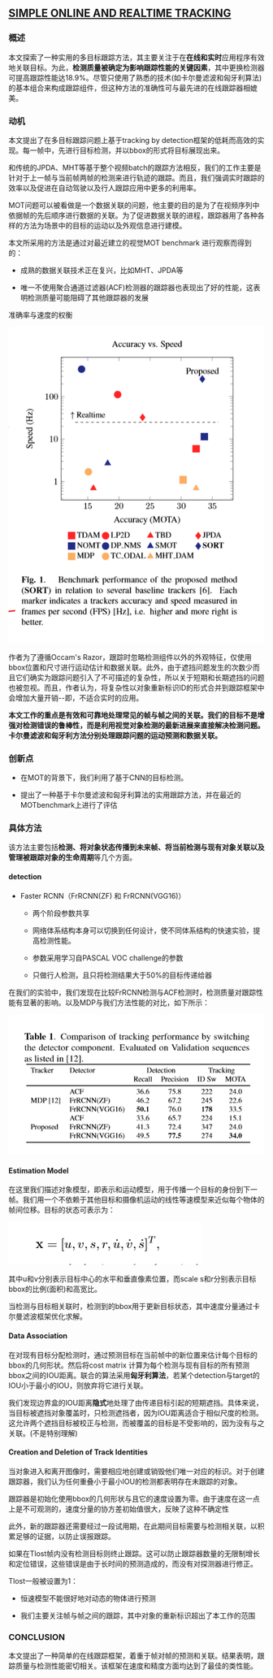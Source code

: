 ## [SIMPLE ONLINE AND REALTIME TRACKING](./attachments/soft.pdf)


### 概述


本文探索了一种实用的多目标跟踪方法，其主要关注于在**在线和实时**应用程序有效地关联目标。为此，**检测质量被确定为影响跟踪性能的关键因素**，其中更换检测器可提高跟踪性能达18.9%。尽管只使用了熟悉的技术(如卡尔曼滤波和匈牙利算法)的基本组合来构成跟踪组件，但这种方法的准确性可与最先进的在线跟踪器相媲美。


### 动机


本文提出了在多目标跟踪问题上基于tracking by detection框架的低耗而高效的实现。每一帧中，先进行目标检测，并以bbox的形式将目标展现出来。

和传统的JPDA、MHT等基于整个视频batch的跟踪方法相反，我们的工作主要是针对于上一帧与当前帧两帧的检测来进行轨迹的跟踪。而且，我们强调实时跟踪的效率以及促进在自动驾驶以及行人跟踪应用中更多的利用率。

MOT问题可以被看做是一个数据关联的问题，他主要的目的是为了在视频序列中依据帧的先后顺序进行数据的关联。为了促进数据关联的进程，跟踪器用了各种各样的方法为场景中的目标的运动以及外观信息进行建模。

本文所采用的方法是通过对最近建立的视觉MOT benchmark 进行观察而得到的：

* 成熟的数据关联技术正在复兴，比如MHT、JPDA等

* 唯一不使用聚合通道过滤器(ACF)检测器的跟踪器也表现出了好的性能，这表明检测质量可能阻碍了其他跟踪器的发展

准确率与速度的权衡

![enter description here](./images/1588949042450.png)

作者为了遵循Occam's Razor，跟踪时忽略检测组件以外的外观特征，仅使用bbox位置和尺寸进行运动估计和数据关联。此外，由于遮挡问题发生的次数少而且它们确实为跟踪问题引入了不可描述的复杂性，所以关于短期和长期遮挡的问题也被忽视。而且，作者认为，将复杂性以对象重新标识ID的形式合并到跟踪框架中会增加大量开销--即，不适合实时的应用。

**本文工作的重点是有效和可靠地处理常见的帧与帧之间的关联。我们的目标不是增强对检测错误的鲁棒性，而是利用视觉对象检测的最新进展来直接解决检测问题。卡尔曼滤波和匈牙利方法分别处理跟踪问题的运动预测和数据关联。**


### 创新点


* 在MOT的背景下，我们利用了基于CNN的目标检测。

* 提出了一种基于卡尔曼滤波和匈牙利算法的实用跟踪方法，并在最近的MOTbenchmark上进行了评估


### 具体方法


该方法主要包括**检测、将对象状态传播到未来帧、将当前检测与现有对象关联以及管理被跟踪对象的生命周期**等几个方面。


#### detection


* Faster RCNN（FrRCNN(ZF) 和 FrRCNN(VGG16)）

	* 两个阶段参数共享

	* 网络体系结构本身可以切换到任何设计，使不同体系结构的快速实验，提高检测性能。

	* 参数采用学习自PASCAL VOC challenge的参数

	* 只做行人检测，且只将检测结果大于50%的目标传递给器


在我们的实验中，我们发现在比较FrRCNN检测与ACF检测时，检测质量对跟踪性能有显著的影响。以及MDP与我们方法性能的对比，如下所示：

![enter description here](./images/1589009688700.png)


#### Estimation Model


在这里我们描述对象模型，即表示和运动模型，用于传播一个目标的身份到下一帧。我们用一个不依赖于其他目标和摄像机运动的线性等速模型来近似每个物体的帧间位移。目标的状态可表示为：

![enter description here](./images/1589021618874.png)

其中u和v分别表示目标中心的水平和垂直像素位置，而scale s和r分别表示目标bbox的比例(面积)和高宽比。

当检测与目标相关联时，检测到的bbox用于更新目标状态，其中速度分量通过卡尔曼滤波框架优化求解。


#### Data Association


在对现有目标分配检测时，通过预测目标在当前帧中的新位置来估计每个目标的bbox的几何形状。然后将cost matrix 计算为每个检测与现有目标的所有预测bbox之间的IOU距离。联合的算法采用**匈牙利算法**，若某个detection与target的IOU小于最小的IOU，则放弃将它进行关联。

我们发现边界盒的IOU距离**隐式**地处理了由传递目标引起的短期遮挡。具体来说，当目标被遮挡对象覆盖时，只检测遮挡者，因为IOU距离适合于相似尺度的检测。这允许两个遮挡目标被校正与检测，而被覆盖的目标是不受影响的，因为没有与之关联。(不是特别理解)


#### Creation and Deletion of Track Identities


当对象进入和离开图像时，需要相应地创建或销毁他们唯一对应的标识。对于创建跟踪器，我们认为任何重叠小于最小IOU的检测都表明存在未跟踪的对象。

跟踪器是初始化使用bbox的几何形状与且它的速度设置为零。由于速度在这一点上是不可观测的，速度分量的协方差初始值很大，反映了这种不确定性	

此外，新的跟踪器还需要经过一段试用期，在此期间目标需要与检测相关联，以积累足够的证据，以防止误报跟踪。

如果在Tlost帧内没有检测目标则终止跟踪。这可以防止跟踪器数量的无限制增长和定位错误，这些错误是由于长时间的预测造成的，而没有对探测器进行修正。

Tlost一般被设置为1：

* 恒速模型不能很好地对动态的物体进行预测

* 我们主要关注帧与帧之间的跟踪，其中对象的重新标识超出了本工作的范围


### CONCLUSION


本文提出了一种简单的在线跟踪框架，着重于帧对帧的预测和关联。结果表明，跟踪质量与检测性能密切相关。该框架在速度和精度方面均达到了最佳的类性能。
